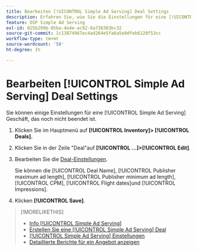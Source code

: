 ```yaml
---
title: Bearbeiten [!UICONTROL Simple Ad Serving] Deal Settings
description: Erfahren Sie, wie Sie die Einstellungen für eine [!UICONTROL Simple Ad Serving] handeln.
feature: DSP Simple Ad Serving
exl-id: 025b299b-05ba-4e4e-ac92-8a738303bc32
source-git-commit: 1c13874967ec4ad264e5fa6a5e0dfeb6120f53cc
workflow-type: tm+mt
source-wordcount: '58'
ht-degree: 1%

---
```


# Bearbeiten [!UICONTROL Simple Ad Serving] Deal Settings

Sie können einige Einstellungen für eine [!UICONTROL Simple Ad Serving] Geschäft, das noch nicht beendet ist.

1. Klicken Sie im Hauptmenü auf **[!UICONTROL Inventory]> [!UICONTROL Deals].**

1. Klicken Sie in der Zeile &quot;Deal&quot;auf  **[!UICONTROL ...]>[!UICONTROL Edit]**.

1. Bearbeiten Sie die [Deal-Einstellungen](simple-deal-settings.md).

   Sie können die [!UICONTROL Deal Name], [!UICONTROL Publisher maximum ad length], [!UICONTROL Publisher minimum ad length], [!UICONTROL CPM], [!UICONTROL Flight dates]und [!UICONTROL Impressions].

1. Klicken **[!UICONTROL Save]**.

>[!MORELIKETHIS]
>
>* [Info [!UICONTROL Simple Ad Serving]](simple-deal-about.md)
>* [Erstellen Sie eine [!UICONTROL Simple Ad Serving] Deal](simple-deal-create.md)
>* [[!UICONTROL Simple Ad Serving] Einstellungen](simple-deal-settings.md)
>* [Detaillierte Berichte für ein Angebot anzeigen](/help/dsp/inventory/deal-view-report.md)


<!-- add back when reimplemented:
>* [View Event-Tracking Pixels for a [!UICONTROL Simple Ad Serving] Deal](simple-deal-show-pixels.md)
-->
